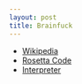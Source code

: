 ```yaml
---
layout: post
title: Brainfuck
---
```


* [Wikipedia](https://en.wikipedia.org/wiki/Brainfuck)
* [Rosetta Code](http://rosettacode.org/wiki/Brainfuck)
* [Interpreter](http://copy.sh/brainfuck/)